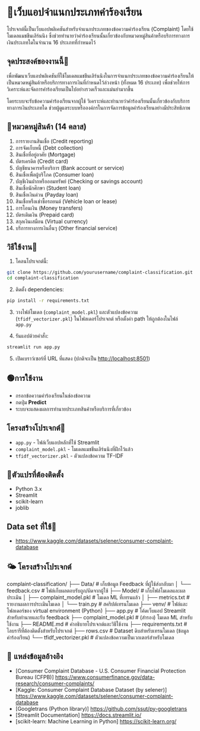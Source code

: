 # 🌼เว็บแอปจำแนกประเภทคำร้องเรียน

โปรเจกต์นี้เป็นเว็บแอปพลิเคชันสำหรับจำแนกประเภทของข้อความคำร้องเรียน (Complaint) โดยใช้โมเดลแมชชีนเลิร์นนิง ซึ่งช่วยทำนายว่าคำร้องเรียนนั้นเกี่ยวข้องกับหมวดหมู่สินค้าหรือบริการทางการเงินประเภทใดในจำนวน 16 ประเภทที่กำหนดไว้

## จุดประสงค์ของงานนี้🌻

เพื่อพัฒนาเว็บแอปพลิเคชันที่ใช้โมเดลแมชชีนเลิร์นนิงในการจำแนกประเภทของข้อความคำร้องเรียนให้เป็นหมวดหมู่สินค้าหรือบริการทางการเงินที่กำหนดไว้ล่วงหน้า (ทั้งหมด 16 ประเภท) เพื่อช่วยให้การวิเคราะห์และจัดการคำร้องเรียนเป็นไปอย่างรวดเร็วและแม่นยำมากขึ้น

โดยระบบจะรับข้อความคำร้องเรียนจากผู้ใช้ วิเคราะห์และทำนายว่าคำร้องเรียนนั้นเกี่ยวข้องกับบริการทางการเงินประเภทใด ช่วยผู้ดูแลระบบหรือองค์กรในการจัดการข้อมูลคำร้องเรียนอย่างมีประสิทธิภาพ

## 🎏หมวดหมู่สินค้า (14 คลาส)

1. การรายงานสินเชื่อ (Credit reporting)  
2. การจัดเก็บหนี้ (Debt collection)  
3. สินเชื่อที่อยู่อาศัย (Mortgage)  
4. บัตรเครดิต (Credit card)  
5. บัญชีธนาคารหรือบริการ (Bank account or service)  
6. สินเชื่อเพื่อผู้บริโภค (Consumer loan)  
7. บัญชีเงินฝากหรือออมทรัพย์ (Checking or savings account)  
8. สินเชื่อนักศึกษา (Student loan)  
9. สินเชื่อเงินด่วน (Payday loan)  
10. สินเชื่อหรือเช่าซื้อรถยนต์ (Vehicle loan or lease)  
11. การโอนเงิน (Money transfers)  
12. บัตรเติมเงิน (Prepaid card)  
13. สกุลเงินเสมือน (Virtual currency)  
14. บริการทางการเงินอื่นๆ (Other financial service)  


## วิธีใช้งาน💖

1. โคลนโปรเจกต์นี้:

```bash
git clone https://github.com/yourusername/complaint-classification.git
cd complaint-classification
````

2. ติดตั้ง dependencies:

```bash
pip install -r requirements.txt
```

3. วางไฟล์โมเดล (`complaint_model.pkl`) และตัวแปลงข้อความ (`tfidf_vectorizer.pkl`) ในโฟลเดอร์โปรเจกต์ หรือตั้งค่า path ให้ถูกต้องในไฟล์ `app.py`

4. รันแอปด้วยคำสั่ง:

```bash
streamlit run app.py
```

5. เปิดเบราว์เซอร์ที่ URL ที่แสดง (ปกติจะเป็น [http://localhost:8501](http://localhost:8501))

## 🟢การใช้งาน

* กรอกข้อความคำร้องเรียนในช่องข้อความ
* กดปุ่ม **Predict**
* ระบบจะแสดงผลการทำนายประเภทสินค้าหรือบริการที่เกี่ยวข้อง

## โครงสร้างโปรเจกต์🍒

* `app.py` - ไฟล์เว็บแอปหลักที่ใช้ Streamlit
* `complaint_model.pkl` - โมเดลแมชชีนเลิร์นนิงที่ฝึกไว้แล้ว
* `tfidf_vectorizer.pkl` - ตัวแปลงข้อความ TF-IDF

## 🪸ตัวแปรที่ต้องติดตั้ง

* Python 3.x
* Streamlit
* scikit-learn
* joblib

## Data set ที่ใช้💐


* https://www.kaggle.com/datasets/selener/consumer-complaint-database

## 🌤 โครงสร้างโปรเจกต์


complaint-classification/
├── Data/ # เก็บข้อมูล Feedback ที่ผู้ใช้ส่งกลับมา
│ └── feedback.csv # ไฟล์เก็บผลตอบรับถูก/ผิดจากผู้ใช้
├── Model/ # เก็บไฟล์โมเดลและผลประเมิน
│ ├── complaint_model.pkl # โมเดล ML ที่เทรนแล้ว
│ ├── metrics.txt # รายงานผลการประเมินโมเดล
│ └── train.py # สคริปต์เทรนโมเดล
├── venv/ # ไฟล์และโฟลเดอร์ของ virtual environment (Python)
├── app.py # โค้ดเว็บแอป Streamlit สำหรับทำนายและรับ feedback
├── complaint_model.pkl # (สำรอง) โมเดล ML สำหรับใช้งาน
├── README.md # คำอธิบายโปรเจกต์และวิธีใช้งาน
├── requirements.txt # ไลบรารีที่ต้องติดตั้งสำหรับโปรเจกต์
├── rows.csv # Dataset ดิบสำหรับเทรนโมเดล (ข้อมูลคำร้องเรียน)
└── tfidf_vectorizer.pkl # ตัวแปลงข้อความเป็นเวกเตอร์สำหรับโมเดล

## 🔗 แหล่งข้อมูลอ้างอิง


* [Consumer Complaint Database - U.S. Consumer Financial Protection Bureau (CFPB)]
https://www.consumerfinance.gov/data-research/consumer-complaints/
* [Kaggle: Consumer Complaint Database Dataset (by selener)]
https://www.kaggle.com/datasets/selener/consumer-complaint-database
* [Googletrans (Python library)]
https://github.com/ssut/py-googletrans
* [Streamlit Documentation]
https://docs.streamlit.io/
* [scikit-learn: Machine Learning in Python]
https://scikit-learn.org/



